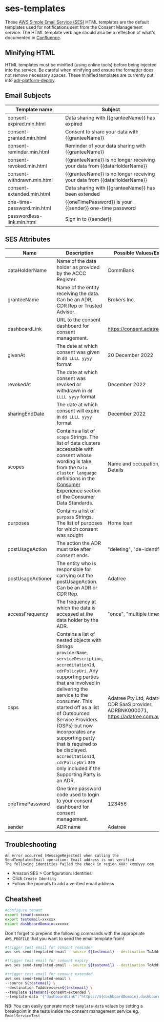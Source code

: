 # ses-templates

These [AWS Simple Email Service (SES)](https://aws.amazon.com/ses/) HTML templates are the default templates used for
notifications sent from the Consent Management service. The HTML template verbiage should also be a reflection of what's
documented in [Confluence](https://adatree.atlassian.net/wiki/x/AQBAGw).

## Minifying HTML

HTML templates must be minified (using online tools) before being injected into the service. Be careful when minifying
and ensure the formatter does not remove necessary spaces. These minified templates are currently put into
[adr-platform-deploy](https://github.com/Adatree/adr-platform-deploy/blob/main/service-catalog/products/per-tenant-infra/stack-of-stacks.yaml).

## Email Subjects

| Template name              | Subject                                                                  |
|----------------------------|--------------------------------------------------------------------------|
| consent-expired.min.html   | Data sharing with {{granteeName}} has expired                            |
| consent-granted.min.html   | Consent to share your data with {{granteeName}}                          |
| consent-reminder.min.html  | Reminder of your data sharing with {{granteeName}}                       |
| consent-revoked.min.html   | {{granteeName}} is no longer receiving your data from {{dataHolderName}} |
| consent-withdrawn.min.html | {{granteeName}} is no longer receiving your data from {{dataHolderName}} |
| consent-extended.min.html  | Data sharing with {{granteeName}} has been extended                      |
| one-time-password.min.html | {{oneTimePassword}} is your {{sender}} one-time password                 |
| passwordless-link.min.html | Sign in to {{sender}}                                                    |

## SES Attributes

| Name              | Description                                                                                                                                                                                                                                                                                                                                                                                                                                      | Possible Values/Examples                                                                        |
|-------------------|--------------------------------------------------------------------------------------------------------------------------------------------------------------------------------------------------------------------------------------------------------------------------------------------------------------------------------------------------------------------------------------------------------------------------------------------------|-------------------------------------------------------------------------------------------------|
| dataHolderName    | Name of the data holder as provided by the ACCC Register.                                                                                                                                                                                                                                                                                                                                                                                        | CommBank                                                                                        |
| granteeName       | Name of the entity receiving the data. Can be an ADR, CDR Rep or Trusted Advisor.                                                                                                                                                                                                                                                                                                                                                                | Brokers Inc.                                                                                    |
| dashboardLink     | URL to the consent dashboard for consent management.                                                                                                                                                                                                                                                                                                                                                                                             | https://consent.adatree.au                                                                      |
| givenAt           | The date at which consent was given in `dd LLLL yyyy` format                                                                                                                                                                                                                                                                                                                                                                                     | 20 December 2022                                                                                |
| revokedAt         | The date at which consent was revoked or withdrawn in `dd LLLL yyyy` format                                                                                                                                                                                                                                                                                                                                                                      | December 2022                                                                                   |
| sharingEndDate    | The date at which consent will expire in `dd LLLL yyyy` format                                                                                                                                                                                                                                                                                                                                                                                   | December 2022                                                                                   |
| scopes            | Contains a list of `scope` Strings. The list of data clusters accessable with consent whose wording is take from the `Data cluster language` definitions in the [Consumer Experience](https://consumerdatastandardsaustralia.github.io/standards/#consumer-experience) section of the Consumer Data Standards.                                                                                                                                   | Name and occupation, Contact Details                                                            |
| purposes          | Contains a list of `purpose` Strings. The list of purposes for which consent was sought                                                                                                                                                                                                                                                                                                                                                          | Home loan                                                                                       |
| postUsageAction   | The action the ADR must take after consent ends.                                                                                                                                                                                                                                                                                                                                                                                                 | "deleting", "de-identifying"                                                                    |
| postUsageActioner | The entity who is responsible for carrying out the postUsageAction. Can be an ADR or CDR Rep.                                                                                                                                                                                                                                                                                                                                                    | Adatree                                                                                         |
| accessFrequency   | The frequency at which the data is accessed at the data holder by the ADR.                                                                                                                                                                                                                                                                                                                                                                       | "once", "multiple times"                                                                        |
| osps              | Contains a list of nested objects with Strings `providerName`, `serviceDescription`, `accreditationId`, `cdrPolicyUri`. Any supporting parties that are involved in delivering the service to the consumer. This started off as a list of Outsourced Service Providers (OSPs) but now incorporates any supporting party that is required to be displayed. `accreditationId`, `cdrPolicyUri` are only included if the Supporting Party is an ADR. | Adatree Pty Ltd, Adatree is a CDR SaaS provider, ADRBNK000071, https://adatree.com.au/cdrpolicy |
| oneTimePassword   | One time password code used to login to your consent dashboard for consent management.                                                                                                                                                                                                                                                                                                                                                           | 123456                                                                                          |
| sender            | ADR name                                                                                                                                                                                                                                                                                                                                                                                                                                         | Adatree                                                                                         |

## Troubleshooting

```text
An error occurred (MessageRejected) when calling the SendTemplatedEmail operation: Email address is not verified. 
The following identities failed the check in region XXX: xxx@yyy.com
```

* Amazon SES > Configuration: Identities
* Click `Create Identity`
* Follow the prompts to add a verified email address

## Cheatsheet

```bash
#configure tenant
export tenant=xxxxxx
export testemail=xxxxxx
export dashboardDomain=xxxxxx
```

Don't forget to prepend the following commands with the appropriate `AWS_PROFILE` that you want to send the email
template from!

```bash
#trigger test email for consent reminder
aws ses send-templated-email --source ${testemail} --destination ToAddresses=${testemail} --template ${tenant}-consent-reminder --template-data '{ "dataHolderName":  "Red Australia Bank", "granteeName": "John Doe", "dashboardLink":  "https://${dashboardDomain}.dashboard.adatree.com.au/", "givenAt": "some time in future", "sharingEndDate":  "right now", "scopes": "scope 1 scope 2 scope 3", "purposes":  "test email template", "accessFrequency": "ongoing" }'
```

```bash
#trigger test email for consent expiry 
aws ses send-templated-email --source ${testemail} --destination ToAddresses=${testemail} --template ${tenant}-consent-expired --template-data '{ "dataHolderName":  "Red Australia Bank", "granteeName": "John Doe", "dashboardLink":  "https://${dashboardDomain}.dashboard.adatree.com.au/", "givenAt": "some time in future", "sharingEndDate":  "right now", "scopes": "scope 1 scope 2 scope 3", "purposes":  "test email template", "accessFrequency": "ongoing" }'
```

```bash
#trigger test email for consent extended 
aws ses send-templated-email \
--source ${testemail} \
--destination ToAddresses=${testemail} \
--template ${tenant}-consent-extended \
--template-data '{"dashboardLink":"https://${dashboardDomain}.dashboard.adatree.com.au/","accessFrequency":"multiple times","osps":[{"cdrPolicyUri":"https://adatree.com.au/cdr-policy","serviceDescription":"hello world!","accreditationId":"ADRX00000071","providerName":"Adatree Pty Ltd"},{"serviceDescription":"MogoPlus will categorise your data","providerName":"MogoPlus"}],"dataHolderName":"Red Australia Bank","sharingEndDate":"15 May 2025","purposes":[{"purpose":"Name"}],"scopes":[{"scope":"Personal information"},{"scope":"Bank account name, type and balance"}],"givenAt":"15 May 2024","granteeName":"The end recipient of the data i.e. ADR, Rep, TA"}'
```

NB: You can easily generate mock `template-data` values by setting a breakpoint in the tests inside the consent
management service eg. `EmailServiceTest`  
